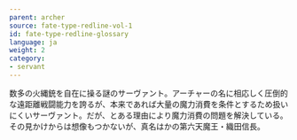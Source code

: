 ```yaml
---
parent: archer
source: fate-type-redline-vol-1
id: fate-type-redline-glossary
language: ja
weight: 2
category:
- servant
---
```


数多の火縄銃を自在に操る謎のサーヴァント。アーチャーの名に相応しく圧倒的な遠距離戦闘能力を誇るが、本来であれば大量の魔力消費を条件とするため扱いにくいサーヴァント。だが、とある理由により魔力消費の問題を解決している。
その見かけからは想像もつかないが、真名はかの第六天魔王・織田信長。
